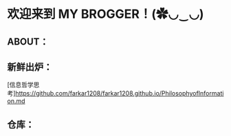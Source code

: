 欢迎来到 MY BROGGER！(✿◡‿◡)
===============

ABOUT：
---

新鲜出炉：
-----
[信息哲学思考]<https://github.com/farkar1208/farkar1208.github.io/PhilosophyofInformation.md>

仓库：
---

